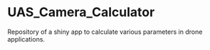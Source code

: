 # UAS_Camera_Calculator
Repository of a shiny app to calculate various parameters in drone applications.
